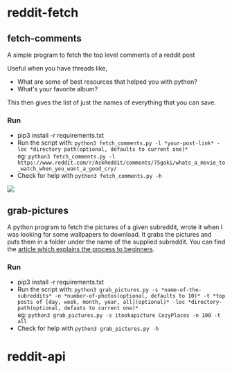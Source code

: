# reddit-fetch

## fetch-comments

A simple program to fetch the top level comments of a reddit post

Useful when you have threads like,
  - What are some of best resources that helped you with python?
  - What's your favorite album?
 
This then gives the list of just the names of everything that you can save.

### Run

  - pip3 install -r requirements.txt
  - Run the script with: `python3 fetch_comments.py -l *your-post-link* -loc *directory path(optional, defaults to current one)*`</br>
  eg: `python3 fetch_comments.py -l https://www.reddit.com/r/AskReddit/comments/75goki/whats_a_movie_to_watch_when_you_want_a_good_cry/`
  - Check for help with `python3 fetch_comments.py -h`
  
 <img src="https://user-images.githubusercontent.com/15857119/34459416-e68be8d0-ee15-11e7-872a-71f3b11647d7.png">
  
## grab-pictures

A python program to fetch the pictures of a given subreddit, wrote it when I was looking for some wallpapers to download. It grabs the pictures and puts them in a folder under the name of the supplied subreddit.
You can find the [article which explains the process to beginners](https://nobodyme.github.io/blog/fetch-images-from-reddit/).

### Run
  - pip3 install -r requirements.txt
  - Run the script with: `python3 grab_pictures.py -s *name-of-the-subreddits* -n *number-of-photos(optional, defaults to 10)* -t *top posts of [day, week, month, year, all](optional)* -loc *directory-path(optional, defauts to current one)*`</br>
  eg: `python3 grab_pictures.py -s itookapicture CozyPlaces -n 100 -t all`
  - Check for help with `python3 grab_pictures.py -h`
# reddit-api
